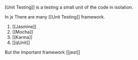 [Unit Testing]] is a testing a small unit of the code in isolation.

In js There are many [[Unit Testing]] framework.


1. [[Jasmine]]
2. [[Mocha]]
3. [[Karma]]
4. [[qUnit]]

But the Important framework [[jest]]